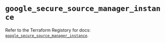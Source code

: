 # `google_secure_source_manager_instance`

Refer to the Terraform Registory for docs: [`google_secure_source_manager_instance`](https://registry.terraform.io/providers/hashicorp/google-beta/5.10.0/docs/resources/google_secure_source_manager_instance).
